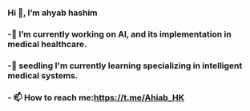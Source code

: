 ### Hi 👋, I’m ahyab hashim

### -🔭 I’m currently working on AI, and its implementation in medical healthcare.
### -🌱  seedling I'm currently learning specializing in intelligent medical systems.
### - 📫 How to reach me:https://t.me/Ahiab_HK 

<!--
**Ahyabhk/Ahyabhk** is a ✨ _special_ ✨ repository because its `README.md` (this file) appears on your GitHub profile.

Here are some ideas to get you started:
 

- 🌱 I’m currently learning ...
- 👯 I’m looking to collaborate on ...
- 🤔 I’m looking for help with ...
- 💬 Ask me about ...
- 📫 How to reach me: ...
- 😄 Pronouns: ...
- ⚡ Fun fact: ...
-->
